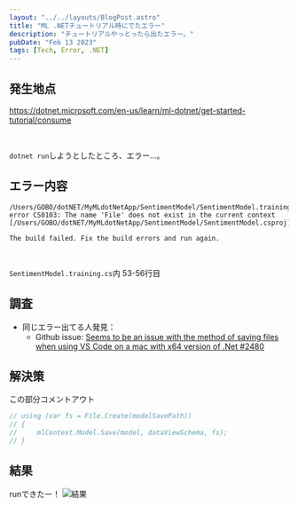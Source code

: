 ```yaml
---
layout: "../../layouts/BlogPost.astro"
title: "ML .NETチュートリアル時にでたエラー"
description: "チュートリアルやっとったら出たエラー。"
pubDate: "Feb 13 2023"
tags: [Tech, Error, .NET]
---
```


## 発生地点

https://dotnet.microsoft.com/en-us/learn/ml-dotnet/get-started-tutorial/consume

<br>

`dotnet run`しようとしたところ、エラー…。

## エラー内容

``` shell
/Users/GOBO/dotNET/MyMLdotNetApp/SentimentModel/SentimentModel.training.cs(62,29): error CS0103: The name 'File' does not exist in the current context [/Users/GOBO/dotNET/MyMLdotNetApp/SentimentModel/SentimentModel.csproj]

The build failed. Fix the build errors and run again.
```

<br>

`SentimentModel.training.cs`内 53-56行目


## 調査

- 同じエラー出てる人発見：
  - Github issue: [Seems to be an issue with the method of saving files when using VS Code on a mac with x64 version of .Net #2480](https://github.com/dotnet/machinelearning-modelbuilder/issues/2480)


## 解決策

この部分コメントアウト

``` C
// using (var fs = File.Create(modelSavePath))
// {
//     mlContext.Model.Save(model, dataViewSchema, fs);
// }
```

## 結果

runできたー！
![結果](/assets/ML3.png)
